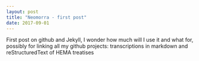 ```yaml
---
layout: post
title: "Neomorra - first post"
date: 2017-09-01
---
```


First post on github and Jekyll, I wonder how much will I use it and 
what for, possibly for linking all my github projects: transcriptions
in markdown and reStructuredText of HEMA treatises
